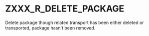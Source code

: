 # ZXXX_R_DELETE_PACKAGE
Delete package though related transport has been either deleted or transported, package hasn't been removed.
